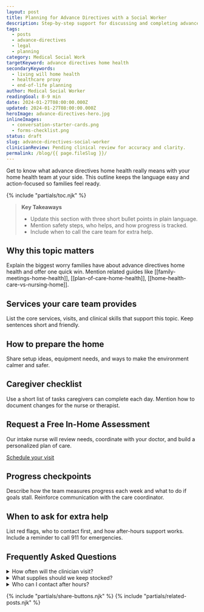 ```yaml
---
layout: post
title: Planning for Advance Directives with a Social Worker
description: Step-by-step support for discussing and completing advance directives with the help of a medical social worker.
tags:
  - posts
  - advance-directives
  - legal
  - planning
category: Medical Social Work
targetKeyword: advance directives home health
secondaryKeywords:
  - living will home health
  - healthcare proxy
  - end-of-life planning
author: Medical Social Worker
readingGoal: 8-9 min
date: 2024-01-27T08:00:00.000Z
updated: 2024-01-27T08:00:00.000Z
heroImage: advance-directives-hero.jpg
inlineImages:
  - conversation-starter-cards.png
  - forms-checklist.png
status: draft
slug: advance-directives-social-worker
clinicianReview: Pending clinical review for accuracy and clarity.
permalink: /blog/{{ page.fileSlug }}/
---
```

Get to know what advance directives home health really means with your home health team at your side. This outline keeps the language easy and action-focused so families feel ready.

<!--more-->

{% include "partials/toc.njk" %}

> **Key Takeaways**
> - Update this section with three short bullet points in plain language.
> - Mention safety steps, who helps, and how progress is tracked.
> - Include when to call the care team for extra help.

## Why this topic matters
Explain the biggest worry families have about advance directives home health and offer one quick win. Mention related guides like [[family-meetings-home-health]], [[plan-of-care-home-health]], [[home-health-care-vs-nursing-home]].

## Services your care team provides
List the core services, visits, and clinical skills that support this topic. Keep sentences short and friendly.

## How to prepare the home
Share setup ideas, equipment needs, and ways to make the environment calmer and safer.

## Caregiver checklist
Use a short list of tasks caregivers can complete each day. Mention how to document changes for the nurse or therapist.

<div class="cta-panel" role="complementary" aria-label="Free in-home assessment">
  <h2>Request a Free In-Home Assessment</h2>
  <p>Our intake nurse will review needs, coordinate with your doctor, and build a personalized plan of care.</p>
  <p><a class="button" href="/contact/">Schedule your visit</a></p>
</div>

## Progress checkpoints
Describe how the team measures progress each week and what to do if goals stall. Reinforce communication with the care coordinator.

## When to ask for extra help
List red flags, who to contact first, and how after-hours support works. Include a reminder to call 911 for emergencies.

## Frequently Asked Questions
<details>
  <summary>How often will the clinician visit?</summary>
  <p>Give a ballpark visit frequency and note that the care plan may change based on progress.</p>
</details>
<details>
  <summary>What supplies should we keep stocked?</summary>
  <p>List a few common items and explain how to request more through the agency or insurance.</p>
</details>
<details>
  <summary>Who can I contact after hours?</summary>
  <p>Explain the on-call nurse or therapist process and set expectations for emergency care.</p>
</details>

{% include "partials/share-buttons.njk" %}
{% include "partials/related-posts.njk" %}

